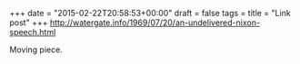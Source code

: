 +++
date = "2015-02-22T20:58:53+00:00"
draft = false
tags = 
title = "Link post"
+++
http://watergate.info/1969/07/20/an-undelivered-nixon-speech.html

Moving piece.
